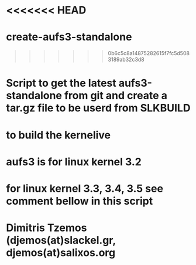 <<<<<<< HEAD
=======
create-aufs3-standalone
=======================
>>>>>>> 0b6c5c8a14875282615f7fc5d5083189ab32c3d8
# Script to get the latest aufs3-standalone from git and create a tar.gz file to be userd from SLKBUILD 
# to build the kernelive
# aufs3 is for linux kernel 3.2 
# for linux kernel 3.3, 3.4, 3.5  see comment bellow in this script
# Dimitris Tzemos (djemos(at)slackel.gr, djemos(at)salixos.org
